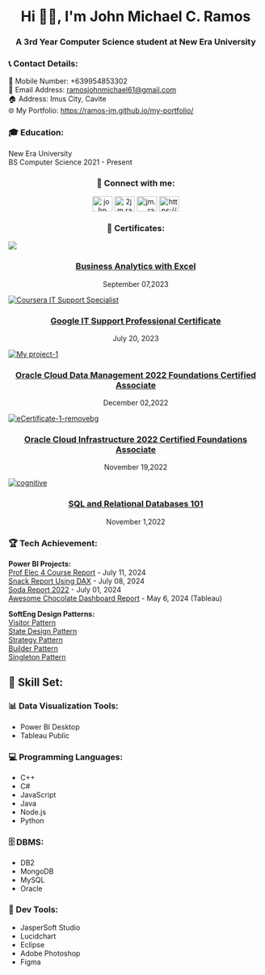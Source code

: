 <h1 align="center">Hi 🙋‍♂️, I'm John Michael C. Ramos</h1>
<h3 align="center">A 3rd Year Computer Science student at New Era University</h3>

<h3 align="left">📞 Contact Details:</h3>
<p align="left">
  📲 Mobile Number: +639954853302<br>
  📧 Email Address: <a href="mailto:ramosjohnmichael61@gmail.com">ramosjohnmichael61@gmail.com</a><br>
  🏠 Address: Imus City, Cavite<br>
  🌐 My Portfolio: <a href = "https://ramos-jm.github.io/my-portfolio/">https://ramos-jm.github.io/my-portfolio/</a>
</p>

<h3 align="left">🎓 Education:</h3>
<p>
  New Era University <br>
  BS Computer Science 2021 - Present
</p>

<h3 align="center">🔗 Connect with me:</h3>
<p align="center">
<a href="https://linkedin.com/in/ramos-jm" target="blank"><img align="center" src="https://raw.githubusercontent.com/rahuldkjain/github-profile-readme-generator/master/src/images/icons/Social/linked-in-alt.svg" alt="john michael ramos" height="30" width="40" /></a>
<a href="https://www.facebook.com/iamcharizardd" target="blank"><img align="center" src="https://raw.githubusercontent.com/rahuldkjain/github-profile-readme-generator/master/src/images/icons/Social/facebook.svg" alt="2jm.ramos1" height="30" width="40" /></a>
<a href="https://instagram.com/jm.__.ramos" target="blank"><img align="center" src="https://raw.githubusercontent.com/rahuldkjain/github-profile-readme-generator/master/src/images/icons/Social/instagram.svg" alt="jm.__.ramos" height="30" width="40" /></a>
<a href="https://discord.com/users/813444666744897566" target="blank"><img align="center" src="https://raw.githubusercontent.com/rahuldkjain/github-profile-readme-generator/master/src/images/icons/Social/discord.svg" alt="https://discord.com/users/813444666744897566" height="30" width="40" /></a>
</p>

<h3 align="center">📜 Certificates:</h3>

<a href= "https://simpli-web.app.link/e/iJyyiWeV6Cb"><img src="https://github.com/ramos-jm/portfolio/assets/127398189/55755757-5baf-4803-ab7f-42fa6771e177"></a>
<h3 align = "center"><a href="https://simpli-web.app.link/e/iJyyiWeV6Cb">Business Analytics with Excel</a></h3><p align = "center">September 07,2023</p>

<a href ="https://coursera.org/share/a6df64fa6114c0dc37f41be28eda3d21">![Coursera IT Support Specialist](https://github.com/ramos-jm/portfolio/assets/127398189/b10dce4f-05f3-4b3a-b7f1-8f0143679018)</a> 
<h3 align = "center"><a href="https://coursera.org/share/a6df64fa6114c0dc37f41be28eda3d21">Google IT Support Professional Certificate</a></h3><p align = "center">July 20, 2023</p>

<a href= "https://catalog-education.oracle.com/pls/certview/sharebadge?id=AC1CD7BC2ED20729F7D84529E2B0BAC70DB621ACDFF462E865762514F5413C61">![My project-1](https://github.com/ramos-jm/portfolio/assets/127398189/8357694e-7881-4a13-9f37-1fa9c24dc820)</a> 
<h3 align = "center"><a href="https://catalog-education.oracle.com/pls/certview/sharebadge?id=AC1CD7BC2ED20729F7D84529E2B0BAC70DB621ACDFF462E865762514F5413C61">Oracle Cloud Data Management 2022 Foundations Certified Associate</a></h3><p align = "center">December 02,2022</p>

<a href= "[https://simpli-web.app.link/e/iJyyiWeV6Cb](https://catalog-education.oracle.com/pls/certview/sharebadge?id=F6A182158601C0E6B51634753573338AB42AFE13A9267A2083870BFF9C6EE0BC)">![eCertificate-1-removebg](https://github.com/ramos-jm/portfolio/assets/127398189/9e795396-11bb-4532-81bc-6fca2c27f07f)</a> 
<h3 align = "center"><a href="https://catalog-education.oracle.com/pls/certview/sharebadge?id=F6A182158601C0E6B51634753573338AB42AFE13A9267A2083870BFF9C6EE0BC">Oracle Cloud Infrastructure 2022 Certified Foundations Associate</a></h3><p align = "center">November 19,2022</p>

<a href= "[https://simpli-web.app.link/e/iJyyiWeV6Cb](https://courses.cognitiveclass.ai/certificates/7a03a7f366b04c4ba9216095b4f34ef3)">![cognitive](https://github.com/ramos-jm/portfolio/assets/127398189/bdb3289d-dd3b-4e82-aac1-58dfd4e3fcc6)</a> 
<h3 align = "center"><a href="https://courses.cognitiveclass.ai/certificates/7a03a7f366b04c4ba9216095b4f34ef3">SQL and Relational Databases 101</a></h3><p align = "center">November 1,2022</p>

<h3 align="left">🏆 Tech Achievement:</h3>
<p>
  <strong>Power BI Projects:</strong><br>
  <a href="https://app.powerbi.com/view?r=eyJrIjoiNDc5OGZhMzUtMjI1OS00MTUxLWFkZGMtNTY4ODc0ZGQzZmI0IiwidCI6IjQxZWYxNTMyLTQ3YTktNGVhMC1hNjZiLWM0NGY5MjdjMzZmOCIsImMiOjF9">Prof Elec 4 Course Report</a> - July 11, 2024 <br>
  <a href="https://app.powerbi.com/view?r=eyJrIjoiNzFhNjVhZmQtZDk4OC00NzI0LWJiZjQtMmU5MDYxYzVkNmYwIiwidCI6IjQxZWYxNTMyLTQ3YTktNGVhMC1hNjZiLWM0NGY5MjdjMzZmOCIsImMiOjF9">Snack Report Using DAX</a> - July 08, 2024 <br>
  <a href="https://app.powerbi.com/view?r=eyJrIjoiMTdiNGQzY2EtZGFjNy00MzgxLWI5OWQtY2NiMWU2YzNmNDZjIiwidCI6IjVlYzVhNzdhLTE0Y2QtNDVmMC1hYTZmLTcyMzZhYjZlZTM5MyIsImMiOjEwfQ%3D%3D">Soda Report 2022</a> - July 01, 2024 <br>
  <a href="https://ramos-jm.github.io/Awesome-Chocolate-Sales-Report/">Awesome Chocolate Dashboard Report</a> - May 6, 2024 (Tableau)
</p>

<p>
  <strong>SoftEng Design Patterns:</strong><br>
  <a href="https://github.com/ramos-jm/visitorPattern2">Visitor Pattern</a> <br>
  <a href="https://github.com/ramos-jm/stateDesignPattern">State Design Pattern</a> <br>
  <a href="https://github.com/ramos-jm/strategyPattern">Strategy Pattern</a> <br>
  <a href="https://github.com/ramos-jm/builderPattern">Builder Pattern</a> <br>
  <a href="https://github.com/ramos-jm/singletonPattern">Singleton Pattern</a>
</p>

<h2 align="left">💼 Skill Set:</h2>

<h3>📊 Data Visualization Tools:</h3> 
<ul>
  <li>Power BI Desktop</li>
  <li>Tableau Public</li>
</ul>
<h3>💻 Programming Languages:</h3>
<ul>
  <li>C++</li>
  <li>C#</li>
  <li>JavaScript</li>
  <li>Java</li> 
  <li>Node.js</li>
  <li>Python</li>
</ul>
<h3>🗄️ DBMS:</h3> 
<ul>
  <li>DB2</li>
  <li>MongoDB</li>
  <li>MySQL</li>
  <li>Oracle</li>
</ul>
<h3>🔧 Dev Tools:</h3> 
<ul>
  <li>JasperSoft Studio</li> 
  <li>Lucidchart</li> 
  <li>Eclipse</li> 
  <li>Adobe Photoshop</li>
  <li>Figma</li>
</ul>
